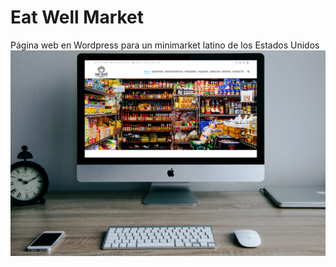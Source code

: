 # Eat Well Market
Página web en Wordpress para un minimarket latino de los Estados Unidos
![Eat Well Market](https://github.com/jorgerodriguezm/eat-well-market-website/blob/master/Images/Eat-Well-Market.png) 

